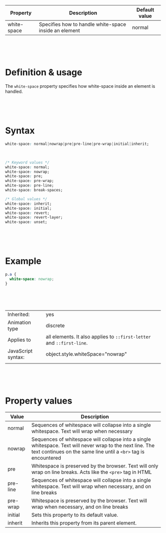| Property    | Description                                           | Default value |
| ----------- | ----------------------------------------------------- | ------------- |
| white-space | Specifies how to handle white-space inside an element | normal        |

&nbsp;

&nbsp;

# Definition & usage

The `white-space` property specifies how white-space inside an element is handled.

&nbsp;

&nbsp;

# Syntax

```css
white-space: normal|nowrap|pre|pre-line|pre-wrap|initial|inherit;
```

&nbsp;

```css
/* Keyword values */
white-space: normal;
white-space: nowrap;
white-space: pre;
white-space: pre-wrap;
white-space: pre-line;
white-space: break-spaces;

/* Global values */
white-space: inherit;
white-space: initial;
white-space: revert;
white-space: revert-layer;
white-space: unset;
```

&nbsp;

&nbsp;

# Example

```css
p.a {
  white-space: nowrap;
}
```

&nbsp;

&nbsp;

|                    |                                                                       |
| ------------------ | --------------------------------------------------------------------- |
| Inherited:         | yes                                                                   |
| Animation type     | discrete                                                              |
| Applies to         | all elements. It also applies to `::first-letter` and `::first-line`. |
| JavaScript syntax: | object.style.whiteSpace="nowrap"                                      |
|                    |                                                                       |

&nbsp;

&nbsp;

# Property values

| Value    | Description                                                                                                                                                                  |
| -------- | ---------------------------------------------------------------------------------------------------------------------------------------------------------------------------- |
| normal   | Sequences of whitespace will collapse into a single whitespace. Text will wrap when necessary                                                                                |
| nowrap   | Sequences of whitespace will collapse into a single whitespace. Text will never wrap to the next line. The text continues on the same line until a `<br>` tag is encountered |
| pre      | Whitespace is preserved by the browser. Text will only wrap on line breaks. Acts like the `<pre>` tag in HTML                                                                |
| pre-line | Sequences of whitespace will collapse into a single whitespace. Text will wrap when necessary, and on line breaks                                                            |
| pre-wrap | Whitespace is preserved by the browser. Text will wrap when necessary, and on line breaks                                                                                    |
| initial  | Sets this property to its default value.                                                                                                                                     |
| inherit  | Inherits this property from its parent element.                                                                                                                              |
